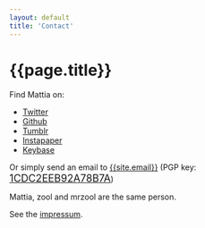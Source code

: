 ```yaml
---
layout: default
title: 'Contact'
---
```


# {{page.title}}

Find Mattia on:

- [Twitter](https://twitter.com/__zool)
- [Github](https://github.com/mrzool "Github")
- [Tumblr](http://zoolnotes.tumblr.com/ "Tumblr")
- [Instapaper](https://www.instapaper.com/p/__zool "Instapaper")
- [Keybase](https://keybase.io/zool "Keybase")

Or simply send an email to [{{site.email}}](mailto:mattia.tezzele@gmail.com) (PGP key: <span class="monospace" style="font-size: 1.3em">[1CDC2EEB92A78B7A](https://keybase.io/zool/key.asc)</span>)

Mattia, zool and mrzool are the same person.

See the [impressum]({{site.url}}/impressum "Impressum page").
